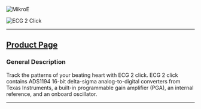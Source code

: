 ![MikroE](http://www.mikroe.com/img/designs/beta/logo_small.png)

![ECG 2 Click](http://libstock.mikroe.com/img/projects/21707/1989/1484146776_ecg-2-cl_thumb.jpg)

---
[Product Page](https://shop.mikroe.com/click/sensors/ecg-2/)
---

### General Description
Track the patterns of your beating heart with ECG 2 click. ECG 2 click contains ADS1194 16-bit delta-sigma analog-to-digital converters from Texas Instruments, a built-in programmable gain amplifier (PGA), an internal reference, and an onboard oscillator.

---
